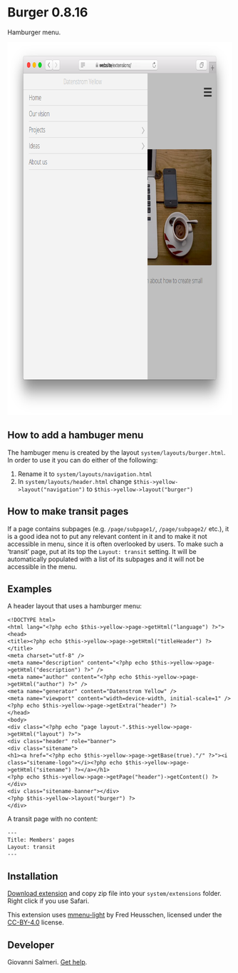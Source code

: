 Burger 0.8.16
=================
Hamburger menu.

<p align="center"><img src="burger-screenshot.png?raw=true" width="795" height="836" alt="Screenshot"></p>

## How to add a hambuger menu

The hambuger menu is created by the layout `system/layouts/burger.html`. In order to use it you can do either of the following:

1. Rename it to `system/layouts/navigation.html`
2. In `system/layouts/header.html` change `$this->yellow->layout("navigation")` to `$this->yellow->layout("burger")`

## How to make transit pages

If a page contains subpages (e.g. `/page/subpage1/`, `/page/subpage2/` etc.), it is a good idea not to put any relevant content in it and to make it not accessible in menu, since it is often overlooked by users. To make such a ‘transit’ page, put at its top the `Layout: transit` setting. It will be automatically populated with a list of its subpages and it will not be accessible in the menu.

## Examples

A header layout that uses a hamburger menu:

```
<!DOCTYPE html>
<html lang="<?php echo $this->yellow->page->getHtml("language") ?>">
<head>
<title><?php echo $this->yellow->page->getHtml("titleHeader") ?></title>
<meta charset="utf-8" />
<meta name="description" content="<?php echo $this->yellow->page->getHtml("description") ?>" />
<meta name="author" content="<?php echo $this->yellow->page->getHtml("author") ?>" />
<meta name="generator" content="Datenstrom Yellow" />
<meta name="viewport" content="width=device-width, initial-scale=1" />
<?php echo $this->yellow->page->getExtra("header") ?>
</head>
<body>
<div class="<?php echo "page layout-".$this->yellow->page->getHtml("layout") ?>">
<div class="header" role="banner">
<div class="sitename">
<h1><a href="<?php echo $this->yellow->page->getBase(true)."/" ?>"><i class="sitename-logo"></i><?php echo $this->yellow->page->getHtml("sitename") ?></a></h1>
<?php echo $this->yellow->page->getPage("header")->getContent() ?>
</div>
<div class="sitename-banner"></div>
<?php $this->yellow->layout("burger") ?>
</div>
```

A transit page with no content:

```
---
Title: Members' pages
Layout: transit
---
```

## Installation

[Download extension](https://github.com/GiovanniSalmeri/yellow-burger/archive/master.zip) and copy zip file into your `system/extensions` folder. Right click if you use Safari.

This extension uses [mmenu-light](https://github.com/FrDH/mmenu-light) by Fred Heusschen, licensed under the [CC-BY-4.0](http://creativecommons.org/licenses/by/4.0/) license.

## Developer

Giovanni Salmeri. [Get help](https://github.com/GiovanniSalmeri/yellow-burger/issues).
